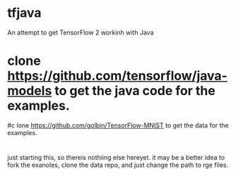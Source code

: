 # tfjava
An attempt to get TensorFlow 2 workinh with Java

# clone https://github.com/tensorflow/java-models to  get the java code for the examples.

#c lone https://github.com/golbin/TensorFlow-MNIST to get the data for the examples.

#

just starting this, so thereis nothiing else hereyet.
it may be a better idea to fork the exanoles, clone the data repo, and just change the path to rge files.

